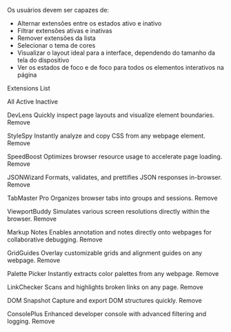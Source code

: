 Os usuários devem ser capazes de:

- Alternar extensões entre os estados ativo e inativo
- Filtrar extensões ativas e inativas
- Remover extensões da lista
- Selecionar o tema de cores
- Visualizar o layout ideal para a interface, dependendo do tamanho da tela do dispositivo
- Ver os estados de foco e de foco para todos os elementos interativos na página

<!-- CODE GUIDE -->

Extensions List

All
Active
Inactive

DevLens
Quickly inspect page layouts and visualize element boundaries.
Remove

StyleSpy
Instantly analyze and copy CSS from any webpage element.
Remove

SpeedBoost
Optimizes browser resource usage to accelerate page loading.
Remove

JSONWizard
Formats, validates, and prettifies JSON responses in-browser.
Remove

TabMaster Pro
Organizes browser tabs into groups and sessions.
Remove

ViewportBuddy
Simulates various screen resolutions directly within the browser.
Remove

Markup Notes
Enables annotation and notes directly onto webpages for collaborative debugging.
Remove

GridGuides
Overlay customizable grids and alignment guides on any webpage.
Remove

Palette Picker
Instantly extracts color palettes from any webpage.
Remove

LinkChecker
Scans and highlights broken links on any page.
Remove

DOM Snapshot
Capture and export DOM structures quickly.
Remove

ConsolePlus
Enhanced developer console with advanced filtering and logging.
Remove